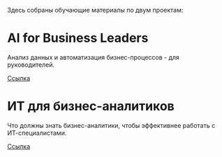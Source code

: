 Здесь собраны обучающие материалы по двум проектам: 

AI for Business Leaders
=======================

Анализ данных и автоматизация бизнес-процессов - для руководителей.

[Cсылка](AI_for_leaders.md)


ИТ для бизнес-аналитиков
========================

Что должны знать бизнес-аналитики, чтобы эффективнее работать с ИТ-специалистами.

[Cсылка](IT_for_all.md)
